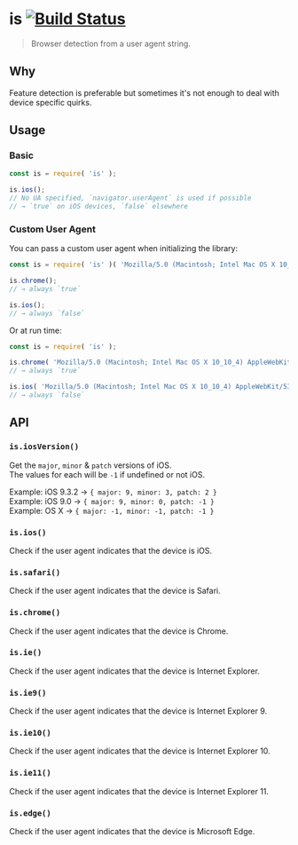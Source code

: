 # is [![Build Status](https://travis-ci.org/MethodGrab/is.svg?branch=master)](https://travis-ci.org/MethodGrab/is)
> Browser detection from a user agent string.


## Why
Feature detection is preferable but sometimes it's not enough to deal with device specific quirks.


## Usage

### Basic
```js
const is = require( 'is' );

is.ios();
// No UA specified, `navigator.userAgent` is used if possible
// → `true` on iOS devices, `false` elsewhere
```

### Custom User Agent
You can pass a custom user agent when initializing the library:

```js
const is = require( 'is' )( 'Mozilla/5.0 (Macintosh; Intel Mac OS X 10_10_4) AppleWebKit/537.36 (KHTML, like Gecko) Chrome/44.0.2403.155 Safari/537.36' );

is.chrome();
// → always `true`

is.ios();
// → always `false`
```

Or at run time:

```js
const is = require( 'is' );

is.chrome( 'Mozilla/5.0 (Macintosh; Intel Mac OS X 10_10_4) AppleWebKit/537.36 (KHTML, like Gecko) Chrome/44.0.2403.155 Safari/537.36' );
// → always `true`

is.ios( 'Mozilla/5.0 (Macintosh; Intel Mac OS X 10_10_4) AppleWebKit/537.36 (KHTML, like Gecko) Chrome/44.0.2403.155 Safari/537.36' );
// → always `false`
```


## API

### `is.iosVersion()`
Get the `major`, `minor` & `patch` versions of iOS.  
The values for each will be `-1` if undefined or not iOS.  

Example: iOS 9.3.2 → `{ major: 9, minor: 3, patch: 2 }`  
Example: iOS 9.0 → `{ major: 9, minor: 0, patch: -1 }`  
Example: OS X → `{ major: -1, minor: -1, patch: -1 }`  

### `is.ios()`
Check if the user agent indicates that the device is iOS.

### `is.safari()`
Check if the user agent indicates that the device is Safari.

### `is.chrome()`
Check if the user agent indicates that the device is Chrome.

### `is.ie()`
Check if the user agent indicates that the device is Internet Explorer.

### `is.ie9()`
Check if the user agent indicates that the device is Internet Explorer 9.

### `is.ie10()`
Check if the user agent indicates that the device is Internet Explorer 10.

### `is.ie11()`
Check if the user agent indicates that the device is Internet Explorer 11.

### `is.edge()`
Check if the user agent indicates that the device is Microsoft Edge.
